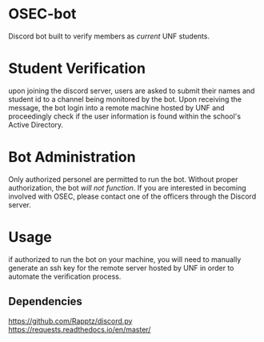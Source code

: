 # OSEC-bot
Discord bot built to verify members as *current* UNF students.

# Student Verification
upon joining the discord server, users are asked to submit their names and student id to a channel being monitored by the bot. Upon receiving the message, the bot login into a remote machine hosted by UNF and proceedingly check if the user information is found within the school's Active Directory.

# Bot Administration
Only authorized personel are permitted to run the bot. Without proper authorization, the bot *will not function*. If you are interested in becoming involved with OSEC, please contact one of the officers through the Discord server. 

# Usage
if authorized to run the bot on your machine, you will need to manually generate an ssh key for the remote server hosted by UNF in order to automate the verification process.

## Dependencies
https://github.com/Rapptz/discord.py
https://requests.readthedocs.io/en/master/
